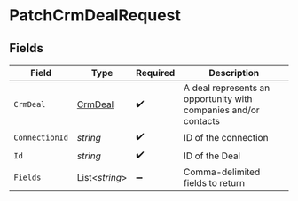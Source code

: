 # PatchCrmDealRequest


## Fields

| Field                                                           | Type                                                            | Required                                                        | Description                                                     |
| --------------------------------------------------------------- | --------------------------------------------------------------- | --------------------------------------------------------------- | --------------------------------------------------------------- |
| `CrmDeal`                                                       | [CrmDeal](../../Models/Components/CrmDeal.md)                   | :heavy_check_mark:                                              | A deal represents an opportunity with companies and/or contacts |
| `ConnectionId`                                                  | *string*                                                        | :heavy_check_mark:                                              | ID of the connection                                            |
| `Id`                                                            | *string*                                                        | :heavy_check_mark:                                              | ID of the Deal                                                  |
| `Fields`                                                        | List<*string*>                                                  | :heavy_minus_sign:                                              | Comma-delimited fields to return                                |